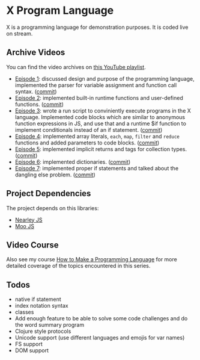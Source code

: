 # X Program Language

X is a programming language for demonstration purposes. It is coded
live on stream.

## Archive Videos

You can find the video archives on [this YouTube playlist](https://www.youtube.com/playlist?list=PLSq9OFrD2Q3DKGFCm0YRVRXZMO1KHNUXu).

* [Episode 1](http://tobyho.com/video/Live-Code-Make-a-Programming-Language-from-Scratch.html): discussed design and purpose of the programming language, implemented the parser for variable assignment and function call syntax. ([commit](https://github.com/airportyh/x-lang/commit/cde5753d14021958374651c26960b48b880ac25e))
* [Episode 2](https://www.youtube.com/watch?v=vCOY0xcI2iE&list=PLSq9OFrD2Q3DKGFCm0YRVRXZMO1KHNUXu): implemented built-in runtime functions and user-defined functions. ([commit](https://github.com/airportyh/x-lang/commit/3a0dbb1a1509fce6e3738311abcc2e8521d4bf46))
* [Episode 3](http://tobyho.com/video/Live-Code-Making-a-Programming-Language-from-Scratch-Part-3.html): wrote a run script to conviniently execute programs in the X language. Implemented code blocks which are similar to anonymous function
expressions in JS, and use that and a runtime $if function to implement conditionals instead of an if statement. ([commit](https://github.com/airportyh/x-lang/commit/75eb66bd4211fb2e62a6fcc90bfd8999445f23ba))
* [Episode 4](http://tobyho.com/video/Live-Code-Making-a-Programming-Language-from-Scratch-Part-4.html): implemented array literals, `each`, `map`, `filter` and `reduce` functions and added parameters to code blocks. ([commit](https://github.com/airportyh/x-lang/commit/aad292e356271b269dd3a59c34ef843549843aef))
* [Episode 5](https://www.youtube.com/watch?v=ME6Msxff8xI): implemented implicit returns and tags for collection types. ([commit](https://github.com/airportyh/x-lang/commit/7a6c7935f6be70394657db28c15a1e8b5b62f672))
* [Episode 6](http://tobyho.com/video/Live-Code-Make-a-Programming-Language-From-Scratch-Part-6.html): implemented dictionaries. ([commit](https://github.com/airportyh/x-lang/commit/a1944028b5cb0659de62bf57f9866cd76623c1f8))
* [Episode 7](https://www.youtube.com/watch?v=QU3mlMKx9lA): implemented proper if statements and talked about the dangling else problem. ([commit](https://github.com/airportyh/x-lang/commit/704dc7a66e6e39f04d73d72b51a1b147b53a82cb))
## Project Dependencies

The project depends on this libraries:

* [Nearley JS](https://nearley.js.org/)
* [Moo JS](https://github.com/no-context/moo)

## Video Course

Also see my course [How to Make a Programming Language](https://www.youtube.com/watch?v=5CS0CNVsn4I&list=PLSq9OFrD2Q3DasoOa54Vm9Mr8CATyTbLF) for more detailed coverage of the topics encountered in this series.

## Todos

* native if statement
* index notation syntax
* classes
* Add enough feature to be able to solve some code challenges and do the word summary program
* Clojure style protocols
* Unicode support (use different languages and emojis for var names)
* FS support
* DOM support

